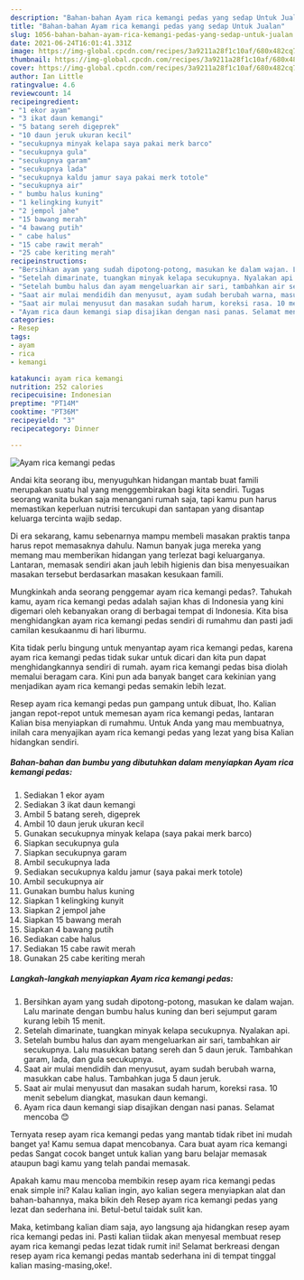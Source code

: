 ```yaml
---
description: "Bahan-bahan Ayam rica kemangi pedas yang sedap Untuk Jualan"
title: "Bahan-bahan Ayam rica kemangi pedas yang sedap Untuk Jualan"
slug: 1056-bahan-bahan-ayam-rica-kemangi-pedas-yang-sedap-untuk-jualan
date: 2021-06-24T16:01:41.331Z
image: https://img-global.cpcdn.com/recipes/3a9211a28f1c10af/680x482cq70/ayam-rica-kemangi-pedas-foto-resep-utama.jpg
thumbnail: https://img-global.cpcdn.com/recipes/3a9211a28f1c10af/680x482cq70/ayam-rica-kemangi-pedas-foto-resep-utama.jpg
cover: https://img-global.cpcdn.com/recipes/3a9211a28f1c10af/680x482cq70/ayam-rica-kemangi-pedas-foto-resep-utama.jpg
author: Ian Little
ratingvalue: 4.6
reviewcount: 14
recipeingredient:
- "1 ekor ayam"
- "3 ikat daun kemangi"
- "5 batang sereh digeprek"
- "10 daun jeruk ukuran kecil"
- "secukupnya minyak kelapa saya pakai merk barco"
- "secukupnya gula"
- "secukupnya garam"
- "secukupnya lada"
- "secukupnya kaldu jamur saya pakai merk totole"
- "secukupnya air"
- " bumbu halus kuning"
- "1 kelingking kunyit"
- "2 jempol jahe"
- "15 bawang merah"
- "4 bawang putih"
- " cabe halus"
- "15 cabe rawit merah"
- "25 cabe keriting merah"
recipeinstructions:
- "Bersihkan ayam yang sudah dipotong-potong, masukan ke dalam wajan. Lalu marinate dengan bumbu halus kuning dan beri sejumput garam kurang lebih 15 menit."
- "Setelah dimarinate, tuangkan minyak kelapa secukupnya. Nyalakan api."
- "Setelah bumbu halus dan ayam mengeluarkan air sari, tambahkan air secukupnya. Lalu masukkan batang sereh dan 5 daun jeruk. Tambahkan garam, lada, dan gula secukupnya."
- "Saat air mulai mendidih dan menyusut, ayam sudah berubah warna, masukkan cabe halus. Tambahkan juga 5 daun jeruk."
- "Saat air mulai menyusut dan masakan sudah harum, koreksi rasa. 10 menit sebelum diangkat, masukan daun kemangi."
- "Ayam rica daun kemangi siap disajikan dengan nasi panas. Selamat mencoba 😊"
categories:
- Resep
tags:
- ayam
- rica
- kemangi

katakunci: ayam rica kemangi 
nutrition: 252 calories
recipecuisine: Indonesian
preptime: "PT14M"
cooktime: "PT36M"
recipeyield: "3"
recipecategory: Dinner

---
```



![Ayam rica kemangi pedas](https://img-global.cpcdn.com/recipes/3a9211a28f1c10af/680x482cq70/ayam-rica-kemangi-pedas-foto-resep-utama.jpg)

Andai kita seorang ibu, menyuguhkan hidangan mantab buat famili merupakan suatu hal yang menggembirakan bagi kita sendiri. Tugas seorang  wanita bukan saja menangani rumah saja, tapi kamu pun harus memastikan keperluan nutrisi tercukupi dan santapan yang disantap keluarga tercinta wajib sedap.

Di era  sekarang, kamu sebenarnya mampu membeli masakan praktis tanpa harus repot memasaknya dahulu. Namun banyak juga mereka yang memang mau memberikan hidangan yang terlezat bagi keluarganya. Lantaran, memasak sendiri akan jauh lebih higienis dan bisa menyesuaikan masakan tersebut berdasarkan masakan kesukaan famili. 



Mungkinkah anda seorang penggemar ayam rica kemangi pedas?. Tahukah kamu, ayam rica kemangi pedas adalah sajian khas di Indonesia yang kini digemari oleh kebanyakan orang di berbagai tempat di Indonesia. Kita bisa menghidangkan ayam rica kemangi pedas sendiri di rumahmu dan pasti jadi camilan kesukaanmu di hari liburmu.

Kita tidak perlu bingung untuk menyantap ayam rica kemangi pedas, karena ayam rica kemangi pedas tidak sukar untuk dicari dan kita pun dapat menghidangkannya sendiri di rumah. ayam rica kemangi pedas bisa diolah memalui beragam cara. Kini pun ada banyak banget cara kekinian yang menjadikan ayam rica kemangi pedas semakin lebih lezat.

Resep ayam rica kemangi pedas pun gampang untuk dibuat, lho. Kalian jangan repot-repot untuk memesan ayam rica kemangi pedas, lantaran Kalian bisa menyiapkan di rumahmu. Untuk Anda yang mau membuatnya, inilah cara menyajikan ayam rica kemangi pedas yang lezat yang bisa Kalian hidangkan sendiri.

<!--inarticleads1-->

##### Bahan-bahan dan bumbu yang dibutuhkan dalam menyiapkan Ayam rica kemangi pedas:

1. Sediakan 1 ekor ayam
1. Sediakan 3 ikat daun kemangi
1. Ambil 5 batang sereh, digeprek
1. Ambil 10 daun jeruk ukuran kecil
1. Gunakan secukupnya minyak kelapa (saya pakai merk barco)
1. Siapkan secukupnya gula
1. Siapkan secukupnya garam
1. Ambil secukupnya lada
1. Sediakan secukupnya kaldu jamur (saya pakai merk totole)
1. Ambil secukupnya air
1. Gunakan  bumbu halus kuning
1. Siapkan 1 kelingking kunyit
1. Siapkan 2 jempol jahe
1. Siapkan 15 bawang merah
1. Siapkan 4 bawang putih
1. Sediakan  cabe halus
1. Sediakan 15 cabe rawit merah
1. Gunakan 25 cabe keriting merah




<!--inarticleads2-->

##### Langkah-langkah menyiapkan Ayam rica kemangi pedas:

1. Bersihkan ayam yang sudah dipotong-potong, masukan ke dalam wajan. Lalu marinate dengan bumbu halus kuning dan beri sejumput garam kurang lebih 15 menit.
1. Setelah dimarinate, tuangkan minyak kelapa secukupnya. Nyalakan api.
1. Setelah bumbu halus dan ayam mengeluarkan air sari, tambahkan air secukupnya. Lalu masukkan batang sereh dan 5 daun jeruk. Tambahkan garam, lada, dan gula secukupnya.
1. Saat air mulai mendidih dan menyusut, ayam sudah berubah warna, masukkan cabe halus. Tambahkan juga 5 daun jeruk.
1. Saat air mulai menyusut dan masakan sudah harum, koreksi rasa. 10 menit sebelum diangkat, masukan daun kemangi.
1. Ayam rica daun kemangi siap disajikan dengan nasi panas. Selamat mencoba 😊




Ternyata resep ayam rica kemangi pedas yang mantab tidak ribet ini mudah banget ya! Kamu semua dapat mencobanya. Cara buat ayam rica kemangi pedas Sangat cocok banget untuk kalian yang baru belajar memasak ataupun bagi kamu yang telah pandai memasak.

Apakah kamu mau mencoba membikin resep ayam rica kemangi pedas enak simple ini? Kalau kalian ingin, ayo kalian segera menyiapkan alat dan bahan-bahannya, maka bikin deh Resep ayam rica kemangi pedas yang lezat dan sederhana ini. Betul-betul taidak sulit kan. 

Maka, ketimbang kalian diam saja, ayo langsung aja hidangkan resep ayam rica kemangi pedas ini. Pasti kalian tiidak akan menyesal membuat resep ayam rica kemangi pedas lezat tidak rumit ini! Selamat berkreasi dengan resep ayam rica kemangi pedas mantab sederhana ini di tempat tinggal kalian masing-masing,oke!.

